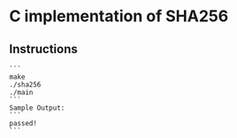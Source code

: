 # C implementation of SHA256

## Instructions

    ```
    make
    ./sha256
    ./main
    ```
    Sample Output:
    ```
    passed!
    ```